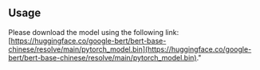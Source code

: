 ## Usage

Please download the model using the following link: [https://huggingface.co/google-bert/bert-base-chinese/resolve/main/pytorch_model.bin](https://huggingface.co/google-bert/bert-base-chinese/resolve/main/pytorch_model.bin)."

